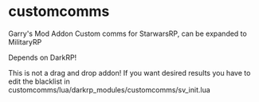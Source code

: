 # customcomms

Garry's Mod Addon
Custom comms for StarwarsRP, can be expanded to MilitaryRP

Depends on DarkRP!

This is not a drag and drop addon! If you want desired results you have to edit the blacklist in customcomms/lua/darkrp_modules/customcomms/sv_init.lua
